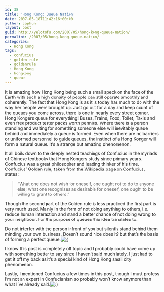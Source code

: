 ```yaml
---
id: 38
title: 'Hong Kong: Queue Nation'
date: 2007-05-18T11:42:16+00:00
author: caphun
layout: post
guid: http://yelotofu.com/2007/05/hong-kong-queue-nation/
permalink: /2007/05/hong-kong-queue-nation/
categories:
  - Hong Kong
tags:
  - confucius
  - golden rule
  - goldenrule
  - Hong Kong
  - hongkong
  - queue
---
```

It is amazing how Hong Kong being such a small speck on the face of the Earth with such a high density of people can still operate smoothly and coherently. The fact that Hong Kong is as it is today has much to do with the way her people were brought up. Just go out for a day and keep count of the queues you come across, there is one in nearly every street corner. Hong Kongers queue for everything! Buses, Trains, Food, Toilet, Taxis and even free product tester packs worth pennies. Where there is a person standing and waiting for something someone else will inevitably queue behind and immediately a queue is formed. Even when there are no barriers or uniformed personnel to guide queues, the instinct of a Hong Konger will form a natural queue. It&#8217;s a strange but amazing phenomenon.

It all boils down to the deeply nested teachings of Confucius in the myriads of Chinese textbooks that Hong Kongers study since primary years. Confucius was a great philosopher and leading thinker of his time. Confucius&#8217; Golden rule, taken from [the Wikipedia page on Confucius](http://en.wikipedia.org/wiki/Confucius), states:

<blockquote cite="http://en.wikipedia.org/wiki/Confucius">
  <p>
    &#8220;What one does not wish for oneself, one ought not to do to anyone else; what one recognises as desirable for oneself, one ought to be willing to grant to others.&#8221;
  </p>
</blockquote>

Though the second part of the Golden rule is less practiced the first part is very much used. Mainly in the form of not doing anything to others, i.e. reduce human interaction and stand a better chance of not doing wrong to your neighbour. For the purpose of queues this idea translates to:

Do not interfer with the person infront of you but silently stand behind them minding your own business. Doesn&#8217;t sound nice does it? but that&#8217;s the basis of forming a perfect queue.<img src="http://localhost:8888/wp-includes/images/smilies/icon_wink.gif" alt=";)" class="wp-smiley" /> 

I know this post is completely off topic and I probably could have come up with something better to say since I haven&#8217;t said much lately. I just had to get it off my back as it&#8217;s a special kind of Hong Kong small city phenomenon.

Lastly, I mentioned Confucius a few times in this post, though I must profess I&#8217;m not an expert in Confucianism so probably won&#8217;t know anymore than what I&#8217;ve already said.<img src="http://localhost:8888/wp-includes/images/smilies/icon_smile.gif" alt=":)" class="wp-smiley" />